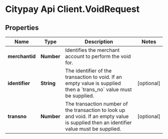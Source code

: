 # Citypay Api Client.VoidRequest

## Properties

Name | Type | Description | Notes
------------ | ------------- | ------------- | -------------
**merchantid** | **Number** | Identifies the merchant account to perform the void for. | 
**identifier** | **String** | The identifier of the transaction to void. If an empty value is supplied then a &#x60;trans_no&#x60; value must be supplied. | [optional] 
**transno** | **Number** | The transaction number of the transaction to look up and void. If an empty value is supplied then an identifier value must be supplied. | [optional] 


